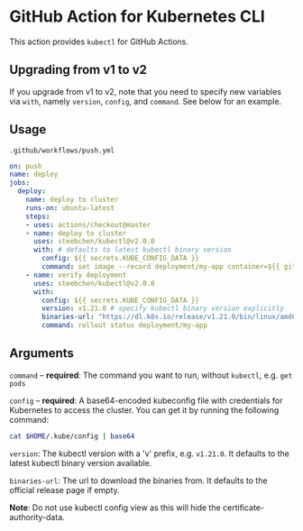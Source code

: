 # GitHub Action for Kubernetes CLI

This action provides `kubectl` for GitHub Actions.

## Upgrading from v1 to v2

If you upgrade from v1 to v2, note that you need to specify new variables via `with`, namely `version`, `config`, and `command`. See below for an example.

## Usage

`.github/workflows/push.yml`

```yaml
on: push
name: deploy
jobs:
  deploy:
    name: deploy to cluster
    runs-on: ubuntu-latest
    steps:
    - uses: actions/checkout@master
    - name: deploy to cluster
      uses: steebchen/kubectl@v2.0.0
      with: # defaults to latest kubectl binary version
        config: ${{ secrets.KUBE_CONFIG_DATA }}
        command: set image --record deployment/my-app container=${{ github.repository }}:${{ github.sha }}
    - name: verify deployment
      uses: steebchen/kubectl@v2.0.0
      with:
        config: ${{ secrets.KUBE_CONFIG_DATA }}
        version: v1.21.0 # specify kubectl binary version explicitly
        binaries-url: "https://dl.k8s.io/release/v1.21.0/bin/linux/amd64/kubectl" # specify the download url explicitly
        command: rollout status deployment/my-app
```

## Arguments

`command` – **required**: The command you want to run, without `kubectl`, e.g. `get pods`

`config` – **required**: A base64-encoded kubeconfig file with credentials for Kubernetes to access the cluster. You can get it by running the following command:

```bash
cat $HOME/.kube/config | base64
```

`version`: The kubectl version with a 'v' prefix, e.g. `v1.21.0`. It defaults to the latest kubectl binary version available.

`binaries-url`: The url to download the binaries from. It defaults to the official release page if empty.

**Note**: Do not use kubectl config view as this will hide the certificate-authority-data.
